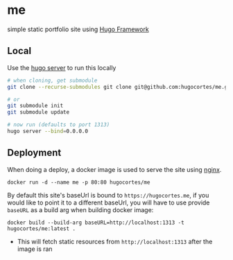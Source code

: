 # me

simple static portfolio site using [Hugo Framework](https://gohugo.io/)

## Local

Use the [hugo server](https://gohugo.io/commands/hugo_server/) to run this locally

```sh
# when cloning, get submodule
git clone --recurse-submodules git clone git@github.com:hugocortes/me.git

# or
git submodule init
git submodule update

# now run (defaults to port 1313)
hugo server --bind=0.0.0.0
```

## Deployment

When doing a deploy, a docker image is used to serve the site using [nginx](https://hub.docker.com/_/nginx/).

`docker run -d --name me -p 80:80 hugocortes/me`

By default this site's baseUrl is bound to `https://hugocortes.me`, if you would like to point it to a different baseUrl, you will have to use provide `baseURL` as a build arg when building docker image:

`docker build --build-arg baseURL=http://localhost:1313 -t hugocortes/me:latest .`
* This will fetch static resources from `http://localhost:1313` after the image is ran
